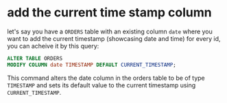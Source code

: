 # add the current time stamp column

let's say you have a `ORDERS` table with an existing column `date` where you want to add the current timestamp (showcasing date and time) for every id, you can acheive it by this query:

```sql 
ALTER TABLE ORDERS 
MODIFY COLUMN date TIMESTAMP DEFAULT CURRENT_TIMESTAMP;
```

This command alters the date column in the orders table to be of type `TIMESTAMP` and sets its default value to the current timestamp using `CURRENT_TIMESTAMP`.

